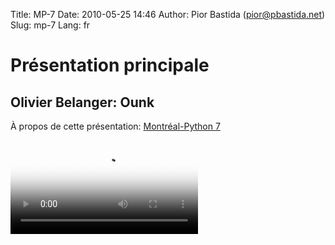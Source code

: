 Title: MP-7
Date: 2010-05-25 14:46
Author: Pior Bastida (pior@pbastida.net)
Slug: mp-7
Lang: fr

<style>#sidebar { display:none;} #content { width: 740px !important; } </style>
Présentation principale
=======================

Olivier Belanger: Ounk
----------------------

À propos de cette présentation: [Montréal-Python 7][]   

<video controls poster="http://montrealpython.org/videos/Montreal-Python-7-Olivier-Belanger-Ounk.jpg">
<source src="http://montrealpython.org/videos/Montreal-Python-7-Olivier-Belanger-Ounk.ogg" type="video/ogg"></source>
<source src="http://montrealpython.org/videos/Montreal-Python-7-Olivier-Belanger-Ounk.mp4" type="video/mp4"></source>
Your browser doesn't support HTML5. Please use the download link. If you
use Safari and want to use a libre format, install the Xiph QuickTime
Component at http://www.xiph.org/quicktime </video>

  [Montréal-Python 7]: http://wiki.montrealpython.org/index.php/Montréal-Python_7
